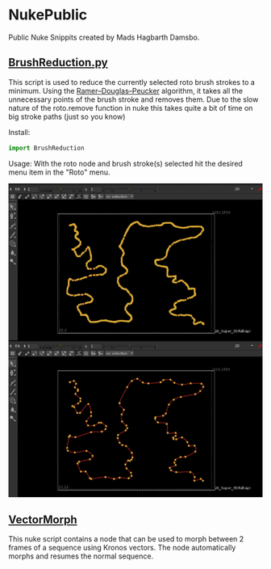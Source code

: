 # NukePublic
Public Nuke Snippits created by Mads Hagbarth Damsbo.


## [BrushReduction.py](/BrushReduction.py)


This script is used to reduce the currently selected roto brush strokes to a minimum.
Using the [Ramer–Douglas–Peucker](https://en.wikipedia.org/wiki/Ramer%E2%80%93Douglas%E2%80%93Peucker_algorithm) algorithm, it takes all the unnecessary points of the brush stroke and removes them.
Due to the slow nature of the roto.remove function in nuke this takes quite a bit of time on big stroke paths (just so you know)

Install: 
```python
import BrushReduction
```
Usage:
With the roto node and brush stroke(s) selected hit the desired menu item in the "Roto" menu.

![GitHub Logo](/Images/reducedCurve.jpg)


## [VectorMorph](/VectorMorph)

This nuke script contains a node that can be used to morph between 2 frames of a sequence using Kronos vectors.
The node automatically morphs and resumes the normal sequence.
